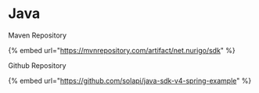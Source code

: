 # Java

Maven Repository

{% embed url="https://mvnrepository.com/artifact/net.nurigo/sdk" %}

Github Repository

{% embed url="https://github.com/solapi/java-sdk-v4-spring-example" %}
